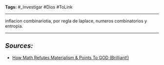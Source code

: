 **Tags:** #_Investigar 
#Dios  #ToLink 
- - -
inflacion combinariotia, por regla de laplace, numeros combinatorios y entropia.
- - - 
## ***Sources:***
- [How Math Refutes Materialism & Points To GOD (Brilliant!)](https://www.youtube.com/watch?v=BNfrKAQiax4&list=LL&index=9)
